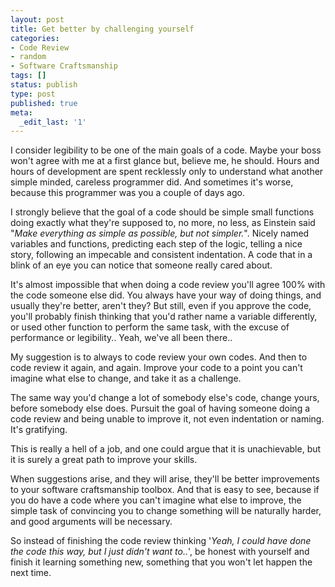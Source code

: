 ```yaml
---
layout: post
title: Get better by challenging yourself
categories:
- Code Review
- random
- Software Craftsmanship
tags: []
status: publish
type: post
published: true
meta:
  _edit_last: '1'
---
```

I consider legibility to be one of the main goals of a code. Maybe your boss won't agree with me at a first glance but, believe me, he should. Hours and hours of development are spent recklessly only to understand what another simple minded, careless programmer did. And sometimes it's worse, because this programmer was you a couple of days ago.

I strongly believe that the goal of a code should be simple small functions doing exactly what they're supposed to, no more, no less, as Einstein said "<em>Make everything as simple as possible, but not simpler.</em>". Nicely named variables and functions, predicting each step of the logic, telling a nice story, following an impecable and consistent indentation. A code that in a blink of an eye you can notice that someone really cared about.

It's almost impossible that when doing a code review you'll agree 100% with the code someone else did. You always have your way of doing things, and usually they're better, aren't they? But still, even if you approve the code, you'll probably finish thinking that you'd rather name a variable differently, or used other function to perform the same task, with the excuse of performance or legibility.. Yeah, we've all been there..

My suggestion is to always to code review your own codes. And then to code review it again, and again. Improve your code to a point you can't imagine what else to change, and take it as a challenge.

The same way you'd change a lot of somebody else's code, change yours, before somebody else does. Pursuit the goal of having someone doing a code review and being unable to improve it, not even indentation or naming. It's gratifying.

This is really a hell of a job, and one could argue that it is unachievable, but it is surely a great path to improve your skills.

When suggestions arise, and they will arise, they'll be better improvements to your software craftsmanship toolbox. And that is easy to see, because if you do have a code where you can't imagine what else to improve, the simple task of convincing you to change something will be naturally harder, and good arguments will be necessary.

So instead of finishing the code review thinking '<em>Yeah, I could have done the code this way, but I just didn't want to..</em>', be honest with yourself and finish it learning something new, something that you won't let happen the next time.
